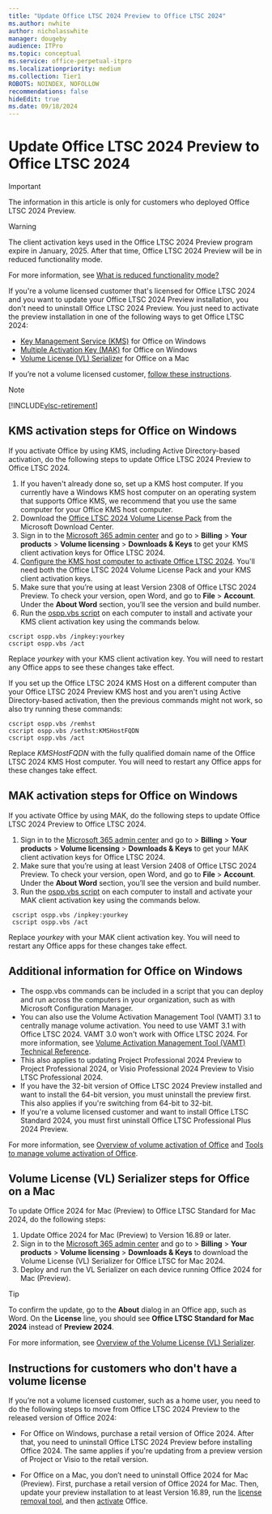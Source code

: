 ```yaml
---
title: "Update Office LTSC 2024 Preview to Office LTSC 2024"
ms.author: nwhite
author: nicholasswhite
manager: dougeby
audience: ITPro
ms.topic: conceptual
ms.service: office-perpetual-itpro
ms.localizationpriority: medium
ms.collection: Tier1
ROBOTS: NOINDEX, NOFOLLOW
recommendations: false
hideEdit: true
ms.date: 09/18/2024
---
```


# Update Office LTSC 2024 Preview to Office LTSC 2024

> [!IMPORTANT]
> The information in this article is only for customers who deployed Office LTSC 2024 Preview.

> [!WARNING]
> The client activation keys used in the Office LTSC 2024 Preview program expire in January, 2025. After that time, Office LTSC 2024 Preview will be in reduced functionality mode. 
>
> For more information, see [What is reduced functionality mode?](/microsoft-365-apps/licensing-activation/overview-licensing-activation-microsoft-365-apps#what-is-reduced-functionality-mode)

If you're a volume licensed customer that's licensed for Office LTSC 2024 and you want to update your Office LTSC 2024 Preview installation, you don't need to uninstall Office LTSC 2024 Preview. You just need to activate the preview installation in one of the following ways to get Office LTSC 2024:

- [Key Management Service (KMS)](#kms-activation-steps-for-office-on-windows) for Office on Windows
- [Multiple Activation Key (MAK)](#mak-activation-steps-for-office-on-windows) for Office on Windows
- [Volume License (VL) Serializer](#vl-serializer-steps-for-office-on-a-mac) for Office on a Mac

If you’re not a volume licensed customer, [follow these instructions](#instructions-for-customers-who-dont-have-a-volume-license).

> [!NOTE]
> [!INCLUDE[vlsc-retirement](../../includes/vlsc-retired.md)]

## KMS activation steps for Office on Windows

If you activate Office by using KMS, including Active Directory-based activation, do the following steps to update Office LTSC 2024 Preview to Office LTSC 2024.

1. If you haven't already done so, set up a KMS host computer. If you currently have a Windows KMS host computer on an operating system that supports Office KMS, we recommend that you use the same computer for your Office KMS host computer.
2. Download the [Office LTSC 2024 Volume License Pack](https://www.microsoft.com/download/details.aspx?familyid=9f5da26b-1a3a-472f-a260-a02ad216811e) from the Microsoft Download Center.
3. Sign in to the [Microsoft 365 admin center](https://admin.microsoft.com/) and go to > **Billing** > **Your products** > **Volume licensing** > **Downloads & Keys** to get your KMS client activation keys for Office LTSC 2024.
4. [Configure the KMS host computer to activate Office LTSC 2024](../vlactivation/configure-a-kms-host-computer-for-office.md). You'll need both the Office LTSC 2024 Volume License Pack and your KMS client activation keys.
5. Make sure that you’re using at least Version 2308 of Office LTSC 2024 Preview. To check your version, open Word, and go to **File** > **Account**. Under the **About Word** section, you’ll see the version and build number.
6. Run the [ospp.vbs script](../vlactivation/tools-to-manage-volume-activation-of-office.md#the-osppvbs-script) on each computer to install and activate your KMS client activation key using the commands below.

```console
cscript ospp.vbs /inpkey:yourkey
cscript ospp.vbs /act
```
Replace *yourkey* with your KMS client activation key. You will need to restart any Office apps to see these changes take effect.

If you set up the Office LTSC 2024 KMS Host on a different computer than your Office LTSC 2024 Preview KMS host and you aren't using Active Directory-based activation, then the previous commands might not work, so also try running these commands:

```console
cscript ospp.vbs /remhst
cscript ospp.vbs /sethst:KMSHostFQDN
cscript ospp.vbs /act
```
Replace *KMSHostFQDN* with the fully qualified domain name of the Office LTSC 2024 KMS Host computer. You will need to restart any Office apps for these changes take effect.

## MAK activation steps for Office on Windows

If you activate Office by using MAK, do the following steps to update Office LTSC 2024 Preview to Office LTSC 2024.

1. Sign in to the [Microsoft 365 admin center](https://admin.microsoft.com/) and go to > **Billing** > **Your products** > **Volume licensing** > **Downloads & Keys** to get your MAK client activation keys for Office LTSC 2024.
2. Make sure that you’re using at least Version 2408 of Office LTSC 2024 Preview. To check your version, open Word, and go to **File** > **Account**. Under the **About Word** section, you’ll see the version and build number.
3. Run the [ospp.vbs script](../../volume-license-activation/tools-to-manage-volume-activation-of-office.md#the-osppvbs-script) on each computer to install and activate your MAK client activation key using the commands below.

```console
 cscript ospp.vbs /inpkey:yourkey
 cscript ospp.vbs /act
```
Replace *yourkey* with your MAK client activation key. You will need to restart any Office apps for these changes take effect.

## Additional information for Office on Windows

- The ospp.vbs commands can be included in a script that you can deploy and run across the computers in your organization, such as with Microsoft Configuration Manager.
- You can also use the Volume Activation Management Tool (VAMT) 3.1 to centrally manage volume activation. You need to use VAMT 3.1 with Office LTSC 2024. VAMT 3.0 won't work with Office LTSC 2024. For more information, see [Volume Activation Management Tool (VAMT) Technical Reference](/windows/deployment/volume-activation/volume-activation-management-tool).
- This also applies to updating Project Professional 2024 Preview to Project Professional 2024, or Visio Professional 2024 Preview to Visio LTSC Professional 2024.
- If you have the 32-bit version of Office LTSC 2024 Preview installed and want to install the 64-bit version, you must uninstall the preview first. This also applies if you're switching from 64-bit to 32-bit.
- If you're a volume licensed customer and want to install Office LTSC Standard 2024, you must first uninstall Office LTSC Professional Plus 2024 Preview.

For more information, see [Overview of volume activation of Office](../../volume-license-activation/plan-volume-activation-of-office.md) and [Tools to manage volume activation of Office](../../volume-license-activation/tools-to-manage-volume-activation-of-office.md).

## Volume License (VL) Serializer steps for Office on a Mac

To update Office 2024 for Mac (Preview) to Office LTSC Standard for Mac 2024, do the following steps:

1. Update Office 2024 for Mac (Preview) to Version 16.89 or later.
2. Sign in to the [Microsoft 365 admin center](https://admin.microsoft.com/) and go to > **Billing** > **Your products** > **Volume licensing** > **Downloads & Keys**  to download the Volume License (VL) Serializer for Office LTSC for Mac 2024.
3. Deploy and run the VL Serializer on each device running Office 2024 for Mac (Preview).

> [!TIP]
> To confirm the update, go to the **About** dialog in an Office app, such as Word. On the **License** line, you should see **Office LTSC Standard for Mac 2024** instead of **Preview 2024**.

For more information, see [Overview of the Volume License (VL) Serializer](/microsoft-365-apps/mac/volume-license-serializer.md).

## Instructions for customers who don't have a volume license

If you’re not a volume licensed customer, such as a home user, you need to do the following steps to move from Office LTSC 2024 Preview to the released version of Office 2024:

- For Office on Windows, purchase a retail version of Office 2024. After that, you need to uninstall Office LTSC 2024 Preview before installing Office 2024. The same applies if you're updating from a preview version of Project or Visio to the retail version.

- For Office on a Mac, you don’t need to uninstall Office 2024 for Mac (Preview). First, purchase a retail version of Office 2024 for Mac. Then, update your preview installation to at least Version 16.89, run the [license removal tool](https://support.microsoft.com/office/b032c0f6-a431-4dad-83a9-6b727c03b193), and then [activate](https://support.microsoft.com/office/7f6646b1-bb14-422a-9ad4-a53410fcefb2) Office.